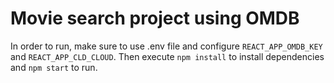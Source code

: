 # Movie search project using OMDB

In order to run, make sure to use .env file and configure `REACT_APP_OMDB_KEY` and `REACT_APP_CLD_CLOUD`.
Then execute `npm install` to install dependencies and `npm start` to run.